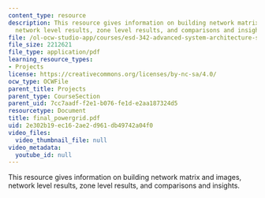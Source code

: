 ```yaml
---
content_type: resource
description: This resource gives information on building network matrix and images,
  network level results, zone level results, and comparisons and insights.
file: /ol-ocw-studio-app/courses/esd-342-advanced-system-architecture-spring-2006/2e302b19ec162ae2d961db49742a04f0_final_powergrid.pdf
file_size: 2212621
file_type: application/pdf
learning_resource_types:
- Projects
license: https://creativecommons.org/licenses/by-nc-sa/4.0/
ocw_type: OCWFile
parent_title: Projects
parent_type: CourseSection
parent_uid: 7cc7aadf-f2e1-b076-fe1d-e2aa187324d5
resourcetype: Document
title: final_powergrid.pdf
uid: 2e302b19-ec16-2ae2-d961-db49742a04f0
video_files:
  video_thumbnail_file: null
video_metadata:
  youtube_id: null
---
```

This resource gives information on building network matrix and images, network level results, zone level results, and comparisons and insights.